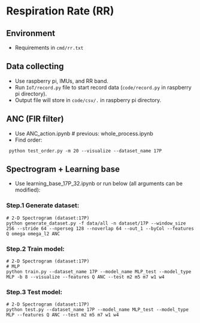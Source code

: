 # Respiration Rate (RR)

## Environment
- Requirements in `cmd/rr.txt`

## Data collecting
- Use raspberry pi, IMUs, and RR band.
- Run `IoT/record.py` file to start record data (`code/record.py` in raspberry pi directory).
- Output file will store in `code/csv/.` in raspberry pi directory.

## ANC (FIR filter)
- Use ANC_action.ipynb # previous: whole_process.ipynb
- Find order:
```
 python test_order.py -m 20 --visualize --dataset_name 17P
 ```

## Spectrogram + Learning base
- Use learning_base_17P_32.ipynb or run below (all arguments can be modified):

### Step.1 Generate dataset:
```
# 2-D Spectrogram (dataset:17P)
python generate_dataset.py -f data/all -n dataset/17P --window_size 256 --stride 64 --nperseg 128 --noverlap 64 --out_1 --byCol --features Q omega omega_l2 ANC
```

### Step.2 Train model:
```
# 2-D Spectrogram (dataset:17P)
# MLP
python train.py --dataset_name 17P --model_name MLP_test --model_type MLP -b 8 --visualize --features Q ANC --test m2 m5 m7 w1 w4
```

### Step.3 Test model:
```
# 2-D Spectrogram (dataset:17P)
python test.py --dataset_name 17P --model_name MLP_test --model_type MLP --features Q ANC --test m2 m5 m7 w1 w4
```